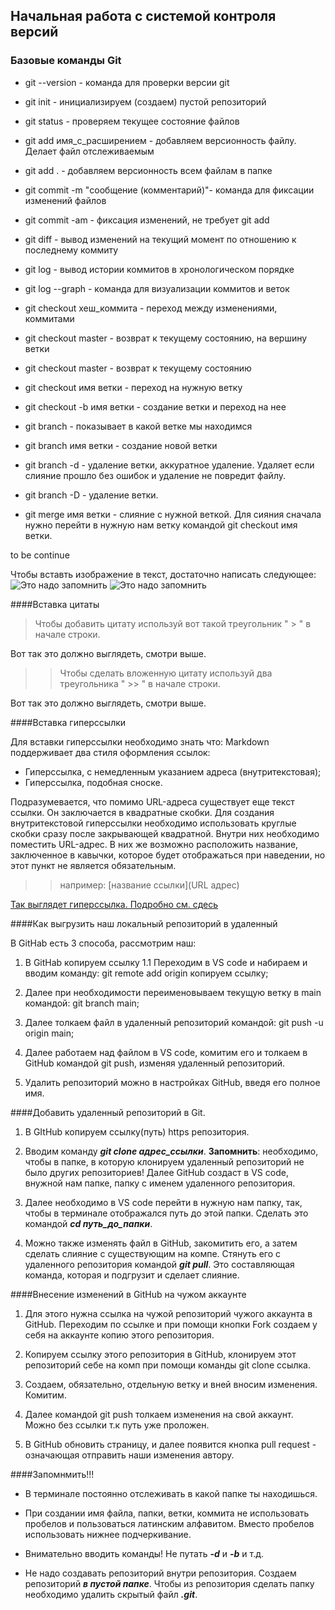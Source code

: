 ## Начальная работа с системой контроля версий

### Базовые команды Git
* git --version - команда для проверки версии git

* git init - инициализируем (создаем) пустой репозиторий

* git status - проверяем текущее состояние файлов

* git add имя_с_расширением - добавляем версионность файлу. Делает файл отслеживаемым

* git add . - добавляем версионность всем файлам в папке

* git commit -m "сообщение (комментарий)"- команда для фиксации изменений файлов

* git commit -am - фиксация изменений, не требует git add

* git diff - вывод изменений на текущий момент по отношению к последнему коммиту

* git log - вывод истории коммитов в хронологическом порядке

* git log --graph - команда для визуализации коммитов и веток

* git checkout хеш_коммита - переход между изменениями, коммитами

* git checkout master - возврат к текущему состоянию, на вершину ветки

* git checkout master - возврат к текущему состоянию

* git checkout имя ветки - переход на нужную ветку

* git checkout -b имя ветки - создание ветки и переход на нее

* git branch - показывает в какой ветке мы находимся

* git branch имя ветки - создание новой ветки

* git branch -d - удаление ветки, аккуратное удаление. Удаляет если слияние прошло без ошибок и удаление не повредит файлу.

* git branch -D - удаление ветки.

* git merge имя ветки - слияние с нужной веткой. Для сияния сначала нужно перейти в нужную нам ветку командой git checkout имя ветки.

to be continue

Чтобы вставть изображение в текст, достаточно написать следующее:
![Это надо запомнить](add.jpg)
![Это надо запомнить](commit.jpg)

####Вставка цитаты

>Чтобы добавить цитату используй вот такой треугольник " > " в начале строки.

Вот так это должно выглядеть, смотри выше.

>> Чтобы сделать вложенную цитату используй два треугольника " >> " в начале строки.

Вот так это должно выглядеть, смотри выше.

####Вставка гиперссылки

Для вставки гиперссылки необходимо знать что:
Markdown поддерживает два стиля оформления ссылок:

* Гиперссылка, с немедленным указанием адреса (внутритекстовая);
* Гиперссылка, подобная сноске.


Подразумевается, что помимо URL-адреса существует еще текст ссылки. Он заключается в квадратные скобки. Для создания внутритекстовой гиперссылки необходимо использовать круглые скобки сразу после закрывающей квадратной. Внутри них необходимо поместить URL-адрес. В них же возможно расположить название, заключенное в кавычки, которое будет отображаться при наведении, но этот пункт не является обязательным.

>>например: [название ссылки](URL адрес)

[Так выглядет гиперссылка. Подробно см. сдесь](https://gist.github.com/Jekins/2bf2d0638163f1294637#Links/)

####Как выгрузить наш локальный репозиторий в удаленный

В GitHab есть 3 способа, рассмотрим наш:

1. В GitHab копируем ссылку
1.1 Переходим в VS code и набираем и вводим команду:
git remote add origin копируем ссылку;

2. Далее при необходимости переименовываем текущую ветку в main командой:
git branch main;

3. Далее толкаем файл в удаленный репозиторий командой:
git push -u origin main;

4. Далее работаем над файлом в VS code, комитим его и толкаем в GitHub командой git push, изменяя удаленный репозиторий.

5. Удалить репозиторий можно в настройках GitHub, введя его полное имя.

####Добавить удаленный репозиторий в Git.

1. В GItHub копируем ссылку(путь) https репозитория.

2. Вводим команду __*git clone адрес_ссылки*__.
__Запомнить__: необходимо, чтобы в папке, в которую клонируем удаленный репозиторий не было других репозиториев!
Далее GitHub создаст в VS code, внужной нам папке, папку с именем удаленного репозитория.

3. Далее необходимо в VS code перейти в нужную нам папку, так, чтобы в терминале отображался путь до этой папки. Сделать это командой __*cd путь_до_папки*__.

4. Можно также изменять файл в GitHub, закомитить его, а затем сделать слияние с существующим на компе. Стянуть его с удаленного репозитория командой __*git pull*__. Это составляющая команда, которая и подгрузит и сделает слияние.

####Внесение изменений в GitHub на чужом аккаунте

1. Для этого нужна ссылка на чужой репозиторий чужого аккаунта в GitHub. Переходим по ссылке и при помощи кнопки Fork создаем у себя на аккаунте копию этого репозитория.

2. Копируем ссылку этого репозитория в GitHub, клонируем этот репозиторий себе на комп при помощи команды git clone ссылка.

3. Создаем, обязательно, отдельную ветку и вней вносим изменения. Комитим.

4. Далее командой git push толкаем изменения на свой аккаунт. Можно без ссылки т.к путь уже проложен.

5. В GitHub обновить страницу, и далее появится кнопка pull request - означающая отправить наши изменения автору.

####Запомнмить!!!

* В терминале постоянно отслеживать в какой папке ты находишься.

* При создании имя файла, папки, ветки, коммита не использовать пробелов и пользоваться латинским алфавитом. Вместо пробелов использовать нижнее подчеркивание.
* Внимательно вводить команды! Не путать __*-d*__ и __*-b*__ и т.д.

* Не надо создавать репозиторий внутри репозитория. Создаем репозиторий __*в пустой папке*__. Чтобы из репозитория сделать папку необходимо удалить скрытый файл __*.git*__.